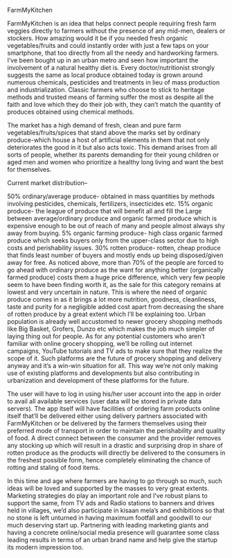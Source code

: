 FarmMyKitchen

FarmMyKitchen is an idea that helps connect people requiring fresh farm veggies directly to farmers without the presence of any mid-men, dealers or stockers. How amazing would it be if you needed fresh organic vegetables/fruits and could instantly order with just a few taps on your smartphone, that too directly from all the needy and hardworking farmers. I’ve been bought up in an urban metro and seen how important the involvement of a natural healthy diet is. Every doctor/nutritionist strongly suggests the same as local produce obtained today is grown around numerous chemicals, pesticides and treatments in lieu of mass production and industrialization. Classic farmers who choose to stick to heritage methods and trusted means of farming suffer the most as despite all the faith and love which they do their job with, they can’t match the quantity of produces obtained using chemical methods.

The market has a high demand of fresh, clean and pure farm vegetables/fruits/spices that stand above the marks set by ordinary produce-which house a host of artificial elements in them that not only deteriorates the good in it but also acts toxic. This demand arises from all sorts of people, whether its parents demanding for their young children or aged men and women who prioritize a healthy long living and want the best for themselves.

Current market distribution–

50% ordinary/average produce- obtained in mass quantities by methods involving pesticides, chemicals, fertilizers, insecticides etc.
15% organic produce- the league of produce that will benefit all and fill the Large between average/ordinary produce and organic farmed produce which is expensive enough to be out of reach of many and people almost always shy away from buying.
5% organic farming produce- high class organic farmed produce which seeks buyers only from the upper-class sector due to high costs and perishability issues.
30% rotten produce- rotten, cheap produce that finds least number of buyers and mostly ends up being disposed/given away for free. As noticed above, more than 70% of the people are forced to go ahead with ordinary produce as the want for anything better (organically farmed produce) costs them a huge price difference, which very few people seem to have been finding worth it, as the sale for this category remains at lowest and very uncertain in nature. This is where the need of organic produce comes in as it brings a lot more nutrition, goodness, cleanliness, taste and purity for a negligible added cost apart from decreasing the share of rotten produce by a great extent which I’ll be explaining too.
Urban population is already well accustomed to newer grocery shopping methods like Big Basket, Grofers, Dunzo etc which makes the job much simpler of laying thing out for people. As for any potential customers who aren’t familiar with online grocery shopping, we’ll be rolling out internet campaigns, YouTube tutorials and TV ads to make sure that they realize the scope of it. Such platforms are the future of grocery shopping and delivery anyway and it’s a win-win situation for all. This way we’re not only making use of existing platforms and developments but also contributing in urbanization and development of these platforms for the future.

The user will have to log in using his/her user account into the app in order to avail all available services (user data will be stored in private data servers). The app itself will have facilities of ordering farm products online itself that’ll be delivered either using delivery partners associated with FarmMyKitchen or be delivered by the farmers themselves using their preferred mode of transport in order to maintain the perishability and quality of food. A direct connect between the consumer and the provider removes any stocking up which will result in a drastic and surprising drop in share of rotten produce as the products will directly be delivered to the consumers in the freshest possible form, hence completely eliminating the chance of rotting and staling of food items.

In this time and age where farmers are having to go through so much, such ideas will be loved and supported by the masses to very great extents. Marketing strategies do play an important role and I’ve robust plans to support the same, from TV ads and Radio stations to banners and drives held in villages, we’d also participate in kisaan mela’s and exhibitions so that no stone is left unturned in having maximum footfall and goodwill to our much deserving start up. Partnering with leading marketing giants and having a concrete online/social media presence will guarantee some class leading results in terms of an urban brand name and help give the startup its modern impression too.
